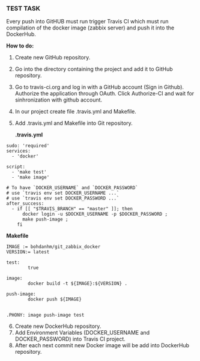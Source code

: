 ### TEST TASK

Every push into GitHUB must  run trigger Travis CI which must run compilation of the docker image (zabbix server) and push it into the DockerHub.

**How to do:**

1. Create new GitHub repository.
2. Go into the directory containing the project and add it to GitHub repository. 
3. Go to travis-ci.org and log in with a GitHub account (Sign in Github). Authorize the application through OAuth. Click Authorize-CI and wait for sinhronization with github account.
4. In our project create file .travis.yml and Makefile.
5. Add .travis.yml and Makefile into Git repository.
   
   **.travis.yml**
```   
sudo: 'required'
services:
  - 'docker'

script:
  - 'make test'
  - 'make image'

# To have `DOCKER_USERNAME` and `DOCKER_PASSWORD`
# use `travis env set DOCKER_USERNAME ...`
# use `travis env set DOCKER_PASSWORD ...`
after_success:
  - if [[ "$TRAVIS_BRANCH" == "master" ]]; then
      docker login -u $DOCKER_USERNAME -p $DOCKER_PASSWORD ;
      make push-image ;
    fi
```

   **Makefile**

```
IMAGE := bohdanhm/git_zabbix_docker
VERSION:= latest

test:
        true

image:
        docker build -t ${IMAGE}:${VERSION} .

push-image:
        docker push ${IMAGE}


.PHONY: image push-image test

```

6. Create new DockerHub repository.
7. Add Environment Variables (DOCKER_USERNAME and DOCKER_PASSWORD) into Travis CI project.
8. After each next commit new Docker image will be add into DockerHub repository.

